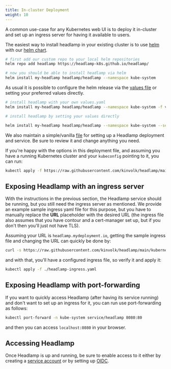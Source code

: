 ```yaml
---
title: In-cluster Deployment
weight: 10
---
```


A common use-case for any Kubernetes web UI is to deploy it in-cluster and
set up an ingress server for having it available to users.

The easiest way to install headlamp in your existing cluster is to
use [helm](https://helm.sh/docs/intro/quickstart/) with our [helm chart](../../../charts/headlamp/).

```bash
# first add our custom repo to your local helm repositories
helm repo add headlamp https://headlamp-k8s.github.io/headlamp/

# now you should be able to install headlamp via helm
helm install my-headlamp headlamp/headlamp --namespace kube-system
```

As usual it is possible to configure the helm release via the [values file](../../../charts/headlamp/values.yaml) or setting your preferred values directly.

```bash
# install headlamp with your own values.yaml
helm install my-headlamp headlamp/headlamp --namespace kube-system -f values.yaml

# install headlamp by setting your values directly

helm install my-headlamp headlamp/headlamp --namespace kube-system --set replicaCount=2
```

We also maintain a simple/vanilla [file](https://github.com/kinvolk/headlamp/blob/main/kubernetes-headlamp.yaml)
for setting up a Headlamp deployment and service. Be sure to review it and change
anything you need.

If you're happy with the options in this deployment file, and assuming
you have a running Kubernetes cluster and your `kubeconfig` pointing to it,
you can run:

```bash
kubectl apply -f https://raw.githubusercontent.com/kinvolk/headlamp/main/kubernetes-headlamp.yaml
```

## Exposing Headlamp with an ingress server

With the instructions in the previous section, the Headlamp service should be
running, but you still need the
ingress server as mentioned. We provide an example sample ingress yaml file
for this purpose, but you have to manually replace the __URL__ placeholder
with the desired URL (the ingress file also assumes that you have contour
and a cert-manager set up, but if you don't then you'll just not have TLS).

Assuming your URL is `headlamp.mydeployment.io`, getting the sample ingress
file and changing the URL can quickly be done by:

```bash
curl -s https://raw.githubusercontent.com/kinvolk/headlamp/main/kubernetes-headlamp-ingress-sample.yaml | sed -e s/__URL__/headlamp.mydeployment.io/ > headlamp-ingress.yaml
```

and with that, you'll have a configured ingress file, so verify it and apply it:
```bash
kubectl apply -f ./headlamp-ingress.yaml
```

## Exposing Headlamp with port-forwarding

If you want to quickly access Headlamp (after having its service running) and
don't want to set up an ingress for it, you can run use port-forwarding as follows:

```bash
kubectl port-forward -n kube-system service/headlamp 8080:80
```

and then you can access `localhost:8080` in your browser.

## Accessing Headlamp

Once Headlamp is up and running, be sure to enable access to it either by creating
a [service account](../#create-a-service-account-token) or by setting up
[OIDC](./oidc).
